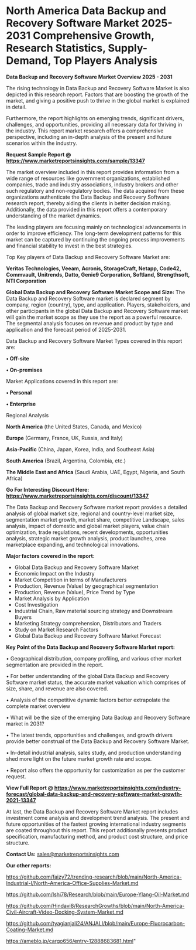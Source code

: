 # North America Data Backup and Recovery Software Market 2025-2031 Comprehensive Growth, Research Statistics, Supply-Demand,  Top Players Analysis

<Strong> Data Backup and Recovery Software Market Overview 2025 - 2031</strong>

The rising technology in Data Backup and Recovery Software Market is also depicted in this research report. Factors that are boosting the growth of the market, and giving a positive push to thrive in the global market is explained in detail.

Furthermore, the report highlights on emerging trends, significant drivers, challenges, and opportunities, providing all necessary data for thriving in the industry. This report market research offers a comprehensive perspective, including an in-depth analysis of the present and future scenarios within the industry.

<strong>Request Sample Report @ <a href=https://www.marketreportsinsights.com/sample/13347>https://www.marketreportsinsights.com/sample/13347</a></strong>

The market overview included in this report provides information from a wide range of resources like government organizations, established companies, trade and industry associations, industry brokers and other such regulatory and non-regulatory bodies. The data acquired from these organizations authenticate the Data Backup and Recovery Software research report, thereby aiding the clients in better decision making. Additionally, the data provided in this report offers a contemporary understanding of the market dynamics.

The leading players are focusing mainly on technological advancements in order to improve efficiency. The long-term development patterns for this market can be captured by continuing the ongoing process improvements and financial stability to invest in the best strategies.

Top Key players of Data Backup and Recovery Software Market are:

<strong>Veritas Technologies, Veeam, Acronis, StorageCraft, Netapp, Code42, Commvault, Unitrends, Datto, Genie9 Corporation, Softland, Strengthsoft, NTI Corporation</strong>

<strong><b>Global Data Backup and Recovery Software Market Scope and Size:</b></strong>
The Data Backup and Recovery Software market is declared segment by company, region (country), type, and application. Players, stakeholders, and other participants in the global Data Backup and Recovery Software market will gain the market scope as they use the report as a powerful resource. The segmental analysis focuses on revenue and product by type and application and the forecast period of 2025-2031.

Data Backup and Recovery Software Market Types covered in this report are:

<strong>• Off-site

• On-premises</strong>

Market Applications covered in this report are:

<strong>• Personal

• Enterprise</strong> 

Regional Analysis

<strong>North America</strong> (the United States, Canada, and Mexico)

<strong>Europe</strong> (Germany, France, UK, Russia, and Italy)

<strong>Asia-Pacific</strong> (China, Japan, Korea, India, and Southeast Asia)

<strong>South America</strong> (Brazil, Argentina, Colombia, etc.)

<strong>The Middle East and Africa</strong> (Saudi Arabia, UAE, Egypt, Nigeria, and South Africa)

<strong>Go For Interesting Discount Here: <a href=https://www.marketreportsinsights.com/discount/13347>https://www.marketreportsinsights.com/discount/13347</a></strong>

The Data Backup and Recovery Software market report provides a detailed analysis of global market size, regional and country-level market size, segmentation market growth, market share, competitive Landscape, sales analysis, impact of domestic and global market players, value chain optimization, trade regulations, recent developments, opportunities analysis, strategic market growth analysis, product launches, area marketplace expanding, and technological innovations.

<strong><b>Major factors covered in the report:</b></strong>
<ul>
  <li>Global Data Backup and Recovery Software Market </li>
  <li>Economic Impact on the Industry</li>
  <li>Market Competition in terms of Manufacturers</li>
  <li>Production, Revenue (Value) by geographical segmentation</li>
  <li>Production, Revenue (Value), Price Trend by Type</li>
  <li>Market Analysis by Application</li>
  <li>Cost Investigation</li>
  <li>Industrial Chain, Raw material sourcing strategy and Downstream Buyers</li>
  <li>Marketing Strategy comprehension, Distributors and Traders</li>
  <li>Study on Market Research Factors</li>
  <li>Global Data Backup and Recovery Software Market Forecast</li>
</ul>

<strong><b>Key Point of the Data Backup and Recovery Software Market report:</b></strong>

• Geographical distribution, company profiling, and various other market segmentation are provided in the report.

• For better understanding of the global Data Backup and Recovery Software market status, the accurate market valuation which comprises of size, share, and revenue are also covered.

• Analysis of the competitive dynamic factors better extrapolate the complete market overview

• What will be the size of the emerging Data Backup and Recovery Software market in 2031?

• The latest trends, opportunities and challenges, and growth drivers provide better construal of the Data Backup and Recovery Software Market.

• In-detail industrial analysis, sales study, and production understanding shed more light on the future market growth rate and scope.

• Report also offers the opportunity for customization as per the customer request.

<strong><b>View Full Report @ <a href=https://www.marketreportsinsights.com/industry-forecast/global-data-backup-and-recovery-software-market-growth-2021-13347>https://www.marketreportsinsights.com/industry-forecast/global-data-backup-and-recovery-software-market-growth-2021-13347</a></b></strong>


At last, the Data Backup and Recovery Software Market report includes investment come analysis and development trend analysis. The present and future opportunities of the fastest growing international industry segments are coated throughout this report. This report additionally presents product specification, manufacturing method, and product cost structure, and price structure.

<strong>Contact Us:</strong>
sales@marketreportsinsights.com

<strong>Our other reports:</strong>

<a href=https://github.com/faizy72/trending-research/blob/main/North-America-Industrial-I/North-America-Office-Supplies-Market.md>https://github.com/faizy72/trending-research/blob/main/North-America-Industrial-I/North-America-Office-Supplies-Market.md</a>

<a href=https://github.com/Ishi78/Research/blob/main/Europe-Ylang-Oil-Market.md>https://github.com/Ishi78/Research/blob/main/Europe-Ylang-Oil-Market.md</a>

<a href=https://github.com/Hindavi8/ResearchGrowths/blob/main/North-America-Civil-Aircraft-Video-Docking-System-Market.md>https://github.com/Hindavi8/ResearchGrowths/blob/main/North-America-Civil-Aircraft-Video-Docking-System-Market.md</a>

<a href=https://github.com/tyagianjali24/ANJALI/blob/main/Europe-Fluorocarbon-Coating-Market.md>https://github.com/tyagianjali24/ANJALI/blob/main/Europe-Fluorocarbon-Coating-Market.md</a>

<a href=https://ameblo.jp/cargo656/entry-12888683681.html>https://ameblo.jp/cargo656/entry-12888683681.html</a>"
